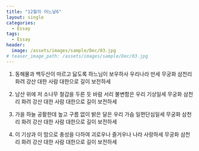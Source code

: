 ```yaml
---
title: "12월의 어느날6"
layout: single
categories:
  - Essay
tags:
  - Essay
header:
  image: /assets/images/sample/Dec/03.jpg
# teaser_image_path: /assets/images/sample/Dec/03.jpg
---
```


1. 동해물과 백두산이 마르고 닳도록
하느님이 보우하사 우리나라 만세
무궁화 삼천리 화려 강산
대한 사람 대한으로 길이 보전하세

2. 남산 위에 저 소나무 철갑을 두른 듯
바람 서리 불변함은 우리 기상일세
무궁화 삼천리 화려 강산
대한 사람 대한으로 길이 보전하세

3. 가을 하늘 공활한데 높고 구름 없이
밝은 달은 우리 가슴 일편단심일세
무궁화 삼천리 화려 강산
대한 사람 대한으로 길이 보전하세

4. 이 기상과 이 맘으로 충성을 다하여
괴로우나 즐거우나 나라 사랑하세
무궁화 삼천리 화려 강산
대한 사람 대한으로 길이 보전하세